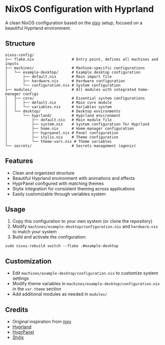 # NixOS Configuration with Hyprland

A clean NixOS configuration based on the [nixy](https://github.com/anotherhadi/nixy) setup, focused on a beautiful Hyprland environment.

## Structure

```
nixos-config/
├── flake.nix                 # Entry point, defines all machines and inputs
├── machines/                 # Machine-specific configurations
│   └── example-desktop/      # Example desktop configuration
│       ├── default.nix       # Main import file
│       ├── hardware.nix      # Hardware configuration
│       └── configuration.nix # System configuration
├── modules/                  # All modules with integrated home-manager configs
│   ├── core/                 # Essential system configurations
│   │   ├── default.nix       # Main core module
│   │   └── variables.nix     # Variables system
│   └── desktop/              # Desktop environments
│       └── hyprland/         # Hyprland environment
│           ├── default.nix   # Main module file
│           ├── system.nix    # System configuration for Hyprland
│           ├── home.nix      # Home-manager configuration
│           ├── hyprpanel.nix # Panel configuration
│           ├── stylix.nix    # Theme configuration
│           └── theme-vars.nix # Theme variables
└── secrets/                  # Secrets management (agenix)
```

## Features

- Clean and organized structure
- Beautiful Hyprland environment with animations and effects
- HyprPanel configured with matching themes
- Stylix integration for consistent theming across applications
- Easily customizable through variables system

## Usage

1. Copy this configuration to your own system (or clone the repository)
2. Modify `machines/example-desktop/configuration.nix` and `hardware.nix` to match your system
3. Build and activate the configuration:

```
sudo nixos-rebuild switch --flake .#example-desktop
```

## Customization

- Edit `machines/example-desktop/configuration.nix` to customize system settings
- Modify theme variables in `machines/example-desktop/configuration.nix` in the `var.theme` section
- Add additional modules as needed in `modules/`

## Credits

- Original inspiration from [nixy](https://github.com/anotherhadi/nixy)
- [Hyprland](https://github.com/hyprwm/Hyprland)
- [HyprPanel](https://github.com/Jas-SinghFSU/HyprPanel)
- [Stylix](https://github.com/danth/stylix) 